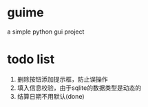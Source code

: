 # guime
a simple python gui project 

# todo list
1. 删除按钮添加提示框，防止误操作
2. 填入信息校验，由于sqlite的数据类型是动态的
3. 结算日期不用默认(done)

